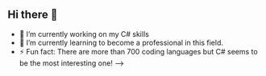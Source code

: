 ## Hi there 👋

- 🔭 I’m currently working on my C# skills
- 🌱 I’m currently learning to become a professional in this field.
- ⚡ Fun fact: There are more than 700 coding languages but C# seems to be the most interesting one!
-->
